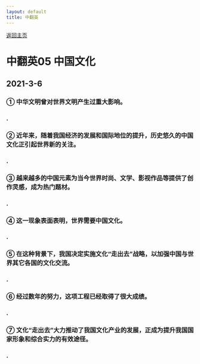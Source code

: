 ```yaml
---
layout: default
title: 中翻英
---
```


[返回主页](index.html)

# 中翻英05 中国文化

## 2021-3-6

### ① 中华文明曾对世界文明产生过重大影响。
### .

### ② 近年来，随着我国经济的发展和国际地位的提升，历史悠久的中国文化正引起世界新的关注。
### .

### ③ 越来越多的中国元素为当今世界时尚、文学、影视作品等提供了创作灵感，成为热门题材。
### .

### ④ 这一现象表面表明，世界需要中国文化。
### .

### ⑤ 在这种背景下，我国决定实施文化“走出去”战略，以加强中国与世界其它各国的文化交流。
### .

### ⑥ 经过数年的努力，这项工程已经取得了很大成绩。
### .

### ⑦ 文化“走出去”大力推动了我国文化产业的发展，正成为提升我国国家形象和综合实力的有效途径。
### .
